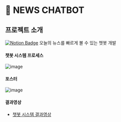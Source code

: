 # 💬 NEWS CHATBOT

## 프로젝트 소개 

[![Notion Badge](http://img.shields.io/badge/-Introduce-F6F6F6?style=flat-square&logo=notion&logoColor=black&link=https://www.notion.so/NLP-Text-Summarization-3c9eea5321f846a28a5efdfa8cdd727d)](https://www.notion.so/NLP-Text-Summarization-3c9eea5321f846a28a5efdfa8cdd727d) 오늘의 뉴스를 빠르게 볼 수 있는 챗봇 개발

#### 챗봇 시스템 프로세스

![image](https://user-images.githubusercontent.com/40276516/98138986-03910580-1f07-11eb-8c9a-2a5ee862dac7.png)

#### 포스터

![image](https://user-images.githubusercontent.com/40276516/98444224-d84f2600-2153-11eb-96b7-9291f0513f8f.png)

#### 결과영상

- [챗봇 시스템 결과영상](https://s3.us-west-2.amazonaws.com/secure.notion-static.com/71314408-7f39-4bb9-a853-a6f8b67f0674/RPReplay_Final1604427556.mp4?X-Amz-Algorithm=AWS4-HMAC-SHA256&X-Amz-Credential=AKIAT73L2G45O3KS52Y5%2F20201109%2Fus-west-2%2Fs3%2Faws4_request&X-Amz-Date=20201109T125036Z&X-Amz-Expires=86400&X-Amz-Signature=d8d3067253371295c36614079b1e312b74a9e1fec420b7aab1960e0163778bca&X-Amz-SignedHeaders=host&response-content-disposition=filename%20%3D%22RPReplay_Final1604427556.MP4.mp4%22)
